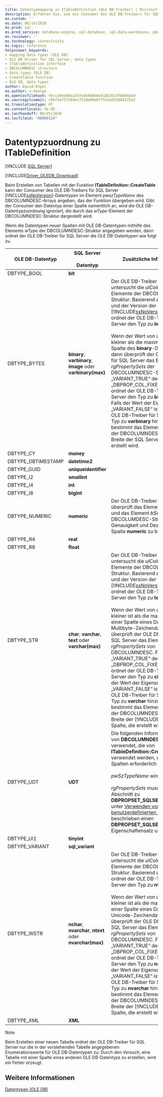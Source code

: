 ```yaml
---
title: Datentypmapping in ITableDefinition (OLE DB-Treiber) | Microsoft-Dokumentation
description: Erfahren Sie, wie ein Consumer des OLE DB-Treibers für SQL Server beim Erstellen von Tabellen mithilfe der ITableDefinition::CreateTable-Methode SQL Server-Datentypen angeben kann.
ms.custom: ''
ms.date: 06/14/2018
ms.prod: sql
ms.prod_service: database-engine, sql-database, sql-data-warehouse, pdw
ms.reviewer: ''
ms.technology: connectivity
ms.topic: reference
helpviewer_keywords:
- mapping data types [OLE DB]
- OLE DB Driver for SQL Server, data types
- ITableDefinition interface
- DBCOLUMNDESC structure
- data types [OLE DB]
- CreateTable function
- OLE DB, data types
author: David-Engel
ms.author: v-daenge
ms.openlocfilehash: fecca9ed46ea35fe45868b8c618b3514f0b04abd
ms.sourcegitcommit: c95f3ef5734dec753de09e07752a5d15884125e2
ms.translationtype: HT
ms.contentlocale: de-DE
ms.lasthandoff: 08/25/2020
ms.locfileid: "88860124"
---
```

# <a name="data-type-mapping-in-itabledefinition"></a>Datentypzuordnung zu ITableDefinition
[!INCLUDE [SQL Server](../../../includes/applies-to-version/sql-asdb-asdbmi-asa-pdw.md)]

[!INCLUDE[Driver_OLEDB_Download](../../../includes/driver_oledb_download.md)]

  Beim Erstellen von Tabellen mit der Funktion **ITableDefinition::CreateTable** kann der Consumer des OLE DB-Treibers für SQL Server [!INCLUDE[ssNoVersion](../../../includes/ssnoversion-md.md)]-Datentypen im Element *pwszTypeName* des DBCOLUMNDESC-Arrays angeben, das der Funktion übergeben wird. Gibt der Consumer den Datentyp einer Spalte namentlich an, wird die OLE DB-Datentypzuordnung ignoriert, die durch das *wType*-Element der DBCOLUMNDESC-Struktur dargestellt wird.  
  
 Wenn die Datentypen neuer Spalten mit OLE DB-Datentypen mithilfe des Elements *wType* der DBCOLUMNDESC-Struktur angegeben werden, dann ordnet der OLE DB-Treiber für SQL Server die OLE DB-Datentypen wie folgt zu.  
  
|OLE DB-Datentyp|SQL Server<br /><br /> Datentyp|Zusätzliche Informationen|  
|----------------------|------------------------------|----------------------------|  
|DBTYPE_BOOL|**bit**||  
|DBTYPE_BYTES|**binary**, **varbinary**, **image** oder **varbinary(max)**|Der OLE DB-Treiber für SQL Server untersucht die *ulColumnSize*-Elemente der DBCOLUMNDESC-Struktur. Basierend auf dem Wert und der Version der [!INCLUDE[ssNoVersion](../../../includes/ssnoversion-md.md)]-Instanz ordnet der OLE DB-Treiber für SQL Server den Typ zu **image** hinzu.<br /><br /> Wenn der Wert von *ulColumnSize* kleiner als die maximale Länge einer Spalte des **binary**-Datentyps ist, dann überprüft der OLE DB-Treiber für SQL Server das Element *rgPropertySets* der DBCOLUMNDESC-Struktur. Falls „VARIANT_TRUE“ der Wert für „DBPROP_COL_FIXEDLENGTH“ ist, ordnet der OLE DB-Treiber für SQL Server den Typ zu **binary** hinzu. Falls der Wert der Eigenschaft „VARIANT_FALSE“ ist, ordnet der OLE DB-Treiber für SQL Server den Typ zu **varbinary** hinzu. In jedem Fall bestimmt das Element *ulColumnSize* der DBCOLUMNDESC-Struktur die Breite der SQL Server-Spalte, die erstellt wird.|  
|DBTYPE_CY|**money**||  
|DBTYPE_DBTIMESTAMP|**datetime2**||  
|DBTYPE_GUID|**uniqueidentifier**||  
|DBTYPE_I2|**smallint**||  
|DBTYPE_I4|**int**||  
|DBTYPE_I8|**bigint**||
|DBTYPE_NUMERIC|**numeric**|Der OLE DB-Treiber für SQL Server überprüft das Element *bPrecision* und das Element *bScale* der DBCOLUMDESC-Struktur, um Genauigkeit und Dezimalstellen der Spalte **numeric** zu bestimmen.|  
|DBTYPE_R4|**real**||  
|DBTYPE_R8|**float**||  
|DBTYPE_STR|**char**, **varchar**, **text** oder **varchar(max)**|Der OLE DB-Treiber für SQL Server untersucht die *ulColumnSize*-Elemente der DBCOLUMNDESC-Struktur. Basierend auf dem Wert und der Version der [!INCLUDE[ssNoVersion](../../../includes/ssnoversion-md.md)]-Instanz ordnet der OLE DB-Treiber für SQL Server den Typ zu **text** hinzu.<br /><br /> Wenn der Wert von *ulColumnSize* kleiner ist als die maximale Länge einer Spalte eines Datentyps für Multibyte-Zeichendaten ist, dann überprüft der OLE DB-Treiber für SQL Server das Element *rgPropertySets* von DBCOLUMNDESC. Falls „VARIANT_TRUE“ der Wert für „DBPROP_COL_FIXEDLENGTH“ ist, ordnet der OLE DB-Treiber für SQL Server den Typ zu **char** hinzu. Falls der Wert der Eigenschaft „VARIANT_FALSE“ ist, ordnet der OLE DB-Treiber für SQL Server den Typ zu **varchar** hinzu. In jedem Fall bestimmt das Element *ulColumnSize* der DBCOLUMNDESC-Struktur die Breite der [!INCLUDE[ssNoVersion](../../../includes/ssnoversion-md.md)]-Spalte, die erstellt wird.|  
|DBTYPE_UDT|**UDT**|Die folgenden Informationen werden von **DBCOLUMNDESC**-Strukturen verwendet, die von **ITableDefinition::CreateTable** verwendet werden, wenn UDT-Spalten erforderlich sind:<br /><br /> *pwSzTypeName* wird ignoriert.<br /><br /> *rgPropertySets* muss wie im Abschnitt zu **DBPROPSET_SQLSERVERCOLUMN** unter [Verwenden von benutzerdefinierten Typen](../../oledb/features/using-user-defined-types.md) beschrieben einen **DBPROPSET_SQLSERVERCOLUMN**-Eigenschaftensatz umfassen.|  
|DBTYPE_UI1|**tinyint**||  
|DBTYPE_VARIANT|**sql_variant**||
|DBTYPE_WSTR|**nchar**, **nvarchar**, **ntext** oder **nvarchar(max)**|Der OLE DB-Treiber für SQL Server untersucht die *ulColumnSize*-Elemente der DBCOLUMNDESC-Struktur. Basierend auf dem Wert ordnet der OLE DB-Treiber für SQL Server den Typ zu **ntext** hinzu.<br /><br /> Wenn der Wert von *ulColumnSize* kleiner ist als die maximale Länge einer Spalte eines Datentyps für Unicode-Zeichendaten ist, dann überprüft der OLE DB-Treiber für SQL Server das Element *rgPropertySets* von DBCOLUMNDESC. Falls „VARIANT_TRUE“ der Wert für „DBPROP_COL_FIXEDLENGTH“ ist, ordnet der OLE DB-Treiber für SQL Server den Typ zu **nchar** hinzu. Falls der Wert der Eigenschaft „VARIANT_FALSE“ ist, ordnet der OLE DB-Treiber für SQL Server den Typ zu **nvarchar** hinzu. In jedem Fall bestimmt das Element *ulColumnSize* der DBCOLUMNDESC-Struktur die Breite der [!INCLUDE[ssNoVersion](../../../includes/ssnoversion-md.md)]-Spalte, die erstellt wird.|  
|DBTYPE_XML|**XML**||  

> [!NOTE]  
>  Beim Erstellen einer neuen Tabelle ordnet der OLE DB-Treiber für SQL Server nur die in der vorstehenden Tabelle angegebenen Enumerationswerte für OLE DB-Datentypen zu. Durch den Versuch, eine Tabelle mit einer Spalte eines anderen OLE DB-Datentyps zu erstellen, wird ein Fehler erzeugt.  

## <a name="see-also"></a>Weitere Informationen  
 [Datentypen &#40;OLE DB&#41;](../../oledb/ole-db-data-types/data-types-ole-db.md)  
  
  

